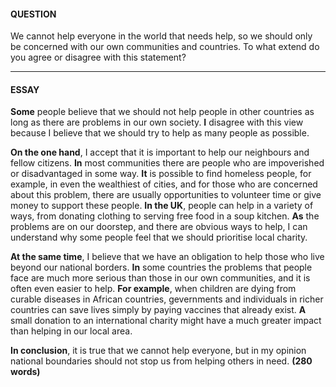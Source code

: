 #### QUESTION
We cannot help everyone in the world that needs help, so we should only be concerned with our own communities and countries.
To what extend do you agree or disagree with this statement?
***
#### ESSAY
**Some** people believe that we should not help people in other countries as long as there are problems in our own society. **I** disagree with this view because I believe that we should try to help as many people as possible.

**On the one hand**, I accept that it is important to help our neighbours and fellow citizens. **In** most communities there are people who are impoverished or disadvantaged in some way. **It** is possible to find homeless people, for example, in even the wealthiest of cities, and for those who are concerned about this problem, there are usually opportunities to volunteer time or give money to support these people. **In the UK**, people can help in a variety of ways, from donating clothing to serving free food in a soup kitchen. **As** the problems are on our doorstep, and there are obvious ways to help, I can understand why some people feel that we should prioritise local charity.

**At the same time**, I believe that we have an obligation to help those who live beyond our national borders. **In** some countries the problems that people face are much more serious than those in our own communities, and it is often even easier to help. **For example**, when children are dying from curable diseases in African countries, gevernments and individuals in richer countries can save lives simply by paying vaccines that already exist. **A** small donation to an international charity might have a much greater impact than helping in our local area.

**In conclusion**, it is true that we cannot help everyone, but in my opinion national boundaries should not stop us from helping others in need.
**(280 words)**

